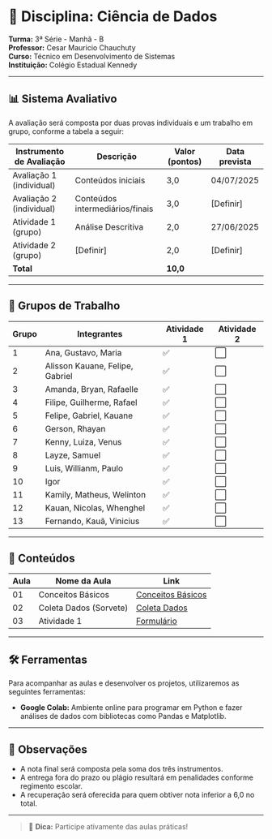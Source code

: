 # 📘 Disciplina: Ciência de Dados

**Turma:** 3ª Série - Manhã - B  
**Professor:** Cesar Mauricio Chauchuty  
**Curso:** Técnico em Desenvolvimento de Sistemas  
**Instituição:** Colégio Estadual Kennedy  

---

## 📊 Sistema Avaliativo

A avaliação será composta por duas provas individuais e um trabalho em grupo, conforme a tabela a seguir:

| Instrumento de Avaliação     | Descrição                         | Valor (pontos) | Data prevista         |
|-----------------------------|-----------------------------------|----------------|------------------------|
| Avaliação 1 (individual)    | Conteúdos iniciais                | 3,0            | 04/07/2025             |
| Avaliação 2 (individual)    | Conteúdos intermediários/finais   | 3,0            | [Definir]              |
| Atividade 1 (grupo)         | Análise Descritiva                | 2,0            | 27/06/2025             |
| Atividade 2 (grupo)         | [Definir]                         | 2,0            | [Definir]              |
| **Total**                   |                                   | **10,0**       |                        |

---

## 👥 Grupos de Trabalho

| Grupo | Integrantes                            | Atividade 1 | Atividade 2 |
|-------|----------------------------------------|--------------|-------------|
| 1     | Ana, Gustavo, Maria                    | ✅          | ⬜          |
| 2     | Alisson Kauane, Felipe, Gabriel        | ✅          | ⬜          |
| 3     | Amanda, Bryan, Rafaelle                | ✅          | ⬜          |
| 4     | Filipe, Guilherme, Rafael              | ✅          | ⬜          |
| 5     | Felipe, Gabriel, Kauane                | ✅          | ⬜          |
| 6     | Gerson, Rhayan                         | ✅          | ⬜          |
| 7     | Kenny, Luiza, Venus                    | ✅          | ⬜          |
| 8     | Layze, Samuel                          | ✅          | ⬜          |
| 9     | Luis, Willianm, Paulo                  | ✅          | ⬜          |
| 10    | Igor                                   | ✅          | ⬜          |
| 11    | Kamily, Matheus, Welinton              | ✅          | ⬜          |
| 12    | Kauan, Nicolas, Whenghel               | ✅          | ⬜          |
| 13    | Fernando, Kauã, Vinicius               | ✅          | ⬜          |

---

## 🧪 Conteúdos

| Aula | Nome da Aula              | Link                                                            |
|------|---------------------------|-----------------------------------------------------------------|
| 01   |  Conceitos Básicos        | [Conceitos Básicos](https://github.com/profchauchuty/cepk-3b-sist-ciencia-de-dados/blob/main/aulas/01.md) |
| 02   |  Coleta Dados (Sorvete)   | [Coleta Dados](https://github.com/profchauchuty/cepk-3b-sist-ciencia-de-dados/blob/main/aulas/02_coleta_dados.md) |
| 03   |  Atividade 1              | [Formulário](https://forms.gle/Qmt6CyS4K95Uk14C7) |

---

## 🛠️ Ferramentas

Para acompanhar as aulas e desenvolver os projetos, utilizaremos as seguintes ferramentas:

- **Google Colab:** Ambiente online para programar em Python e fazer análises de dados com bibliotecas como Pandas e Matplotlib.

---

## 📌 Observações

- A nota final será composta pela soma dos três instrumentos.
- A entrega fora do prazo ou plágio resultará em penalidades conforme regimento escolar.
- A recuperação será oferecida para quem obtiver nota inferior a 6,0 no total.

---

> 📱 **Dica:** Participe ativamente das aulas práticas!
